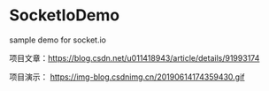# SocketIoDemo
sample demo for socket.io

项目文章：https://blog.csdn.net/u011418943/article/details/91993174

项目演示：
https://img-blog.csdnimg.cn/20190614174359430.gif
